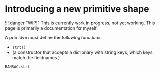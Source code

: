 # Introducing a new primitive shape

!!! danger "WIP!"
    This is currently work in progress, not yet working. This page is primarily a documentation for myself.

A primitive must define the following functions:
- `strt()`
- (a constructor that accepts a dictionary with string keys, which keys match the fieldnames.)

```@docs
RANSAC.strt
```